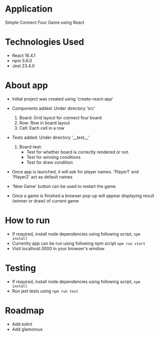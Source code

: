# Application
Simple Connect Four Game using React

# Technologies Used
- React 16.4.1
- npm 5.6.0
- Jest 23.4.0

# About app
- Initial project was created using 'create-react-app'
- Components added: Under directory 'src'
    1. Board: Grid layout for connect four board
    2. Row: Row in board layout
    3. Cell: Each cell in a row
- Tests added: Under directory '\_\_test\_\_'
    1. Board-test: 
        - Test for whether board is correctly rendered or not. 
        - Test for winning conditions
        - Test for draw condition

- Once app is launched, it will ask for player names. 'Player1' and 'Player2' act as default names
- 'New Game' button can be used to restart the game
- Once a game is finished a browser pop-up will appear displaying result (winner or draw) of current game

# How to run
- If required, install node dependencies using following script,
    `npm install`
- Currenlty app can be run using following npm script
    `npm run start`
- Visit localhost:3000 in your browser's window

# Testing
- If required, install node dependencies using following script,
    `npm install`
- Run jest tests using
    `npm run test`

# Roadmap
- Add eslint
- Add glamorous

